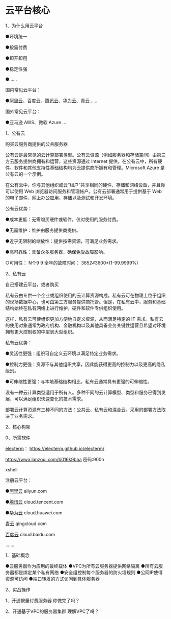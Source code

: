 # 云平台核心

 1、为什么用云平台 

●环境统一

●按需付费 

●即开即用 

●稳定性强

●......



国内常见云平台：

●[阿里云](https://promotion.aliyun.com/ntms/act/ambassador/sharetouser.html?userCode=50sid5bu&utm_source=50sid5bu)、百度云、[腾讯云](https://curl.qcloud.com/iyFTRSJb)、[华为云](https://activity.huaweicloud.com/discount_area_v5/index.html?fromacct=d1a6f32e-d6d0-4702-9213-eafe022a0708&utm_source=bGVpZmVuZ3lhbmc==&utm_medium=cps&utm_campaign=201905)、青云......

国外常见云平台：

●亚马逊 AWS、微软 Azure ...

 1、公有云 

购买云服务商提供的公共服务器



公有云是最常见的云计算部署类型。公有云资源（例如服务器和存储空间）由第三方云服务提供商拥有和运营，这些资源通过 Internet 提供。在公有云中，所有硬件、软件和其他支持性基础结构均为云提供商所拥有和管理。Microsoft Azure 是公有云的一个示例。

在公有云中，你与其他组织或云“租户”共享相同的硬件、存储和网络设备，并且你可以使用 Web 浏览器访问服务和管理帐户。公有云部署通常用于提供基于 Web 的电子邮件、网上办公应用、存储以及测试和开发环境。

公有云优势：

●成本更低：无需购买硬件或软件，仅对使用的服务付费。

●无需维护：维护由服务提供商提供。

●近乎无限制的缩放性：提供按需资源，可满足业务需求。

●高可靠性：具备众多服务器，确保免受故障影响。

○可用性： N个9   9   全年的故障时间： 365*24*3600*(1-99.9999%)

 2、私有云 

自己搭建云平台，或者购买



私有云由专供一个企业或组织使用的云计算资源构成。私有云可在物理上位于组织的现场数据中心，也可由第三方服务提供商托管。但是，在私有云中，服务和基础结构始终在私有网络上进行维护，硬件和软件专供组织使用。

这样，私有云可使组织更加方便地自定义资源，从而满足特定的 IT 需求。私有云的使用对象通常为政府机构、金融机构以及其他具备业务关键性运营且希望对环境拥有更大控制权的中型到大型组织。

私有云优势：

●灵活性更强：组织可自定义云环境以满足特定业务需求。

●控制力更强：资源不与其他组织共享，因此能获得更高的控制力以及更高的隐私级别。

●可伸缩性更强：与本地基础结构相比，私有云通常具有更强的可伸缩性。





没有一种云计算类型适用于所有人。多种不同的云计算模型、类型和服务已得到发展，可以满足组织快速变化的技术需求。

部署云计算资源有三种不同的方法：公共云、私有云和混合云。采用的部署方法取决于业务需求。

 2、核心构架 

 0、所需软件 

[electerm](https://electerm.github.io/electerm/)：  https://electerm.github.io/electerm/

https://wwa.lanzoui.com/b016k9bha
密码:900h

xshell



注册云平台：

●[阿里云](https://www.aliyun.com/daily-act/ecs/activity_selection?userCode=50sid5bu)   aliyun.com 

●[腾讯云](https://curl.qcloud.com/iyFTRSJb)   cloud.tencent.com

●[华为云](https://activity.huaweicloud.com/discount_area_v5/index.html?fromacct=d1a6f32e-d6d0-4702-9213-eafe022a0708&utm_source=bGVpZmVuZ3lhbmc==&utm_medium=cps&utm_campaign=201905)   cloud.huawei.com

[青云](https://www.qingcloud.com/promotion2021)       qingcloud.com

[百度云](http://cloud.baidu.com/)    cloud.baidu.com

.......

 1、基础概念 

●云服务器作为应用的最终载体
●VPC为所有云服务器提供网络隔离
●所有云服务器都是绑定某个私有网络
●安全组控制每个服务器的防火墙规则
●公网IP使得资源可访问
●端口转发的方式访问到具体服务器

 2、实战操作 

1、开通按量付费服务器
你做完了吗？

2、开通基于VPC的服务器集群
理解VPC了吗？